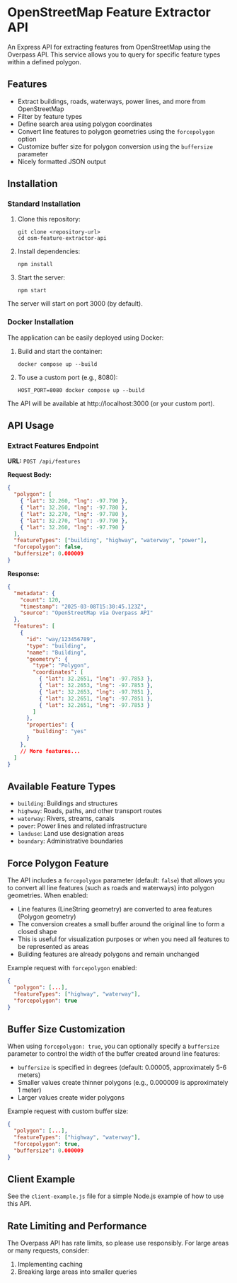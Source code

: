 # OpenStreetMap Feature Extractor API

An Express API for extracting features from OpenStreetMap using the Overpass API. This service allows you to query for specific feature types within a defined polygon.

## Features

- Extract buildings, roads, waterways, power lines, and more from OpenStreetMap
- Filter by feature types
- Define search area using polygon coordinates
- Convert line features to polygon geometries using the `forcepolygon` option
- Customize buffer size for polygon conversion using the `buffersize` parameter
- Nicely formatted JSON output

## Installation

### Standard Installation

1. Clone this repository:
   ```
   git clone <repository-url>
   cd osm-feature-extractor-api
   ```

2. Install dependencies:
   ```
   npm install
   ```

3. Start the server:
   ```
   npm start
   ```

The server will start on port 3000 (by default).

### Docker Installation

The application can be easily deployed using Docker:

1. Build and start the container:
   ```
   docker compose up --build
   ```

2. To use a custom port (e.g., 8080):
   ```
   HOST_PORT=8080 docker compose up --build
   ```

The API will be available at http://localhost:3000 (or your custom port).

## API Usage

### Extract Features Endpoint

**URL:** `POST /api/features`

**Request Body:**
```json
{
  "polygon": [
    { "lat": 32.260, "lng": -97.790 },
    { "lat": 32.260, "lng": -97.780 },
    { "lat": 32.270, "lng": -97.780 },
    { "lat": 32.270, "lng": -97.790 },
    { "lat": 32.260, "lng": -97.790 }
  ],
  "featureTypes": ["building", "highway", "waterway", "power"],
  "forcepolygon": false,
  "buffersize": 0.000009
}
```

**Response:**
```json
{
  "metadata": {
    "count": 120,
    "timestamp": "2025-03-08T15:30:45.123Z",
    "source": "OpenStreetMap via Overpass API"
  },
  "features": [
    {
      "id": "way/123456789",
      "type": "building",
      "name": "Building",
      "geometry": {
        "type": "Polygon",
        "coordinates": [
          { "lat": 32.2651, "lng": -97.7853 },
          { "lat": 32.2653, "lng": -97.7853 },
          { "lat": 32.2653, "lng": -97.7851 },
          { "lat": 32.2651, "lng": -97.7851 },
          { "lat": 32.2651, "lng": -97.7853 }
        ]
      },
      "properties": {
        "building": "yes"
      }
    },
    // More features...
  ]
}
```

## Available Feature Types

- `building`: Buildings and structures
- `highway`: Roads, paths, and other transport routes
- `waterway`: Rivers, streams, canals
- `power`: Power lines and related infrastructure
- `landuse`: Land use designation areas
- `boundary`: Administrative boundaries

## Force Polygon Feature

The API includes a `forcepolygon` parameter (default: `false`) that allows you to convert all line features (such as roads and waterways) into polygon geometries. When enabled:

- Line features (LineString geometry) are converted to area features (Polygon geometry)
- The conversion creates a small buffer around the original line to form a closed shape
- This is useful for visualization purposes or when you need all features to be represented as areas
- Building features are already polygons and remain unchanged

Example request with `forcepolygon` enabled:
```json
{
  "polygon": [...],
  "featureTypes": ["highway", "waterway"],
  "forcepolygon": true
}
```

## Buffer Size Customization

When using `forcepolygon: true`, you can optionally specify a `buffersize` parameter to control the width of the buffer created around line features:

- `buffersize` is specified in degrees (default: 0.00005, approximately 5-6 meters)
- Smaller values create thinner polygons (e.g., 0.000009 is approximately 1 meter)
- Larger values create wider polygons

Example request with custom buffer size:
```json
{
  "polygon": [...],
  "featureTypes": ["highway", "waterway"],
  "forcepolygon": true,
  "buffersize": 0.000009
}
```

## Client Example

See the `client-example.js` file for a simple Node.js example of how to use this API.

## Rate Limiting and Performance

The Overpass API has rate limits, so please use responsibly. For large areas or many requests, consider:

1. Implementing caching
2. Breaking large areas into smaller queries

